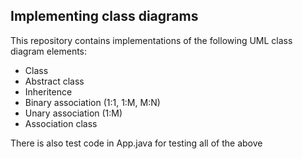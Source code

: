 ## Implementing class diagrams

This repository contains implementations of the following UML class diagram elements:
- Class
- Abstract class
- Inheritence
- Binary association (1:1, 1:M, M:N)
- Unary association (1:M)
- Association class

There is also test code in App.java for testing all of the above
